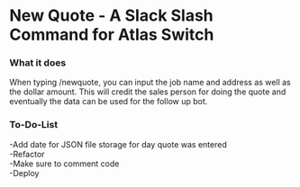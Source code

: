 # New Quote - A Slack Slash Command for Atlas Switch

### What it does
When typing /newquote, you can input the job name and address as well as the dollar amount.  This will credit the sales person for doing the quote and eventually the data can be used for the follow up bot.

### To-Do-List
-Add date for JSON file storage for day quote was entered  
-Refactor   
-Make sure to comment code  
-Deploy  
